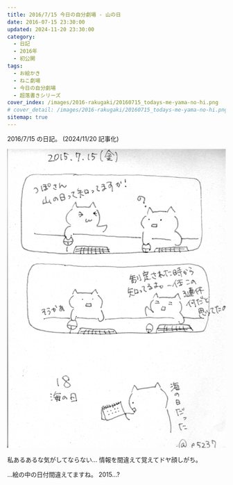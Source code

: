 ```yaml
---
title: 2016/7/15 今日の自分劇場 - 山の日
date: 2016-07-15 23:30:00
updated: 2024-11-20 23:30:00
category:
  - 日記
  - 2016年
  - 初公開
tags:
  - お絵かき
  - ねこ劇場
  - 今日の自分劇場
  - 超落書きシリーズ
cover_index: /images/2016-rakugaki/20160715_todays-me-yama-no-hi.png
# cover_detail: /images/2016-rakugaki/20160715_todays-me-yama-no-hi.png
sitemap: true
---
```


2016/7/15 の日記。 (2024/11/20 記事化)

![](/images/2016-rakugaki/20160715_todays-me-yama-no-hi.png)


私あるあるな気がしてならない…
情報を間違えて覚えてドヤ顔しがち。

…絵の中の日付間違えてますね。 2015...?
